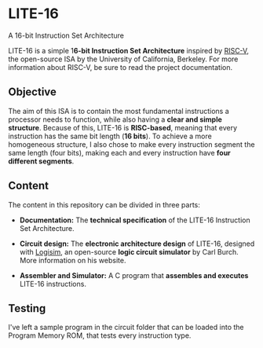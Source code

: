 # LITE-16
A 16-bit Instruction Set Architecture

LITE-16 is a simple 1**6-bit Instruction Set Architecture** inspired by [RISC-V](https://riscv.org/), the open-source ISA by the University of California, Berkeley. For more information about RISC-V, be sure to read the project documentation.

## Objective
The aim of this ISA is to contain the most fundamental instructions a processor needs to function, while also having a **clear and simple structure**. Because of this, LITE-16 is **RISC-based**, meaning that every instruction has the same bit length (**16 bits**). To achieve a more homogeneous structure, I also chose to make every instruction segment the same length (four bits), making each and every instruction have **four different segments**.

## Content
The content in this repository can be divided in three parts:

- **Documentation:** The **technical specification** of the LITE-16 Instruction Set Architecture.

- **Circuit design:** The **electronic architecture design** of LITE-16, designed with [Logisim](http://www.cburch.com/logisim/), an open-source **logic circuit simulator** by Carl Burch. More information on his website.

- **Assembler and Simulator:** A C program that **assembles and executes** LITE-16 instructions.


## Testing
I've left a sample program in the circuit folder that can be loaded into the Program Memory ROM, that tests every instruction type.
